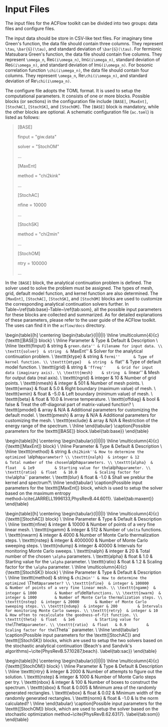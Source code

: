 # Input Files

The input files for the ACFlow toolkit can be divided into two groups: data files and configure files. 

The input data should be store in CSV-like text files. For imaginary time Green's function, the data file should contain three columns. They represent ``\tau``, ``\bar{G}(\tau)``, and standard deviation of ``\bar{G}(\tau)``. For fermionic Matsubara Green's function, the data file should contain five columns. They represent ``\omega_n``, Re``G(i\omega_n)``, Im``G(i\omega_n)``, standard deviation of Re``G(i\omega_n)``, and standard deviation of Im``G(i\omega_n)``. For bosonic correlation function ``\chi(i\omega_n)``, the data file should contain four columns. They represent ``\omega_n``, Re``\chi(i\omega_n)``, and standard deviation of Re``\chi(i\omega_n)``.

The configure file adopts the TOML format. It is used to setup the computational parameters. It consists of one or more blocks. Possible blocks (or sections) in the configuration file include `[BASE]`, `[MaxEnt]`, `[StochAC]`, `[StochSK]`, and `[StochOM]`. The `[BASE]` block is mandatory, while the other blocks are optional. A schematic configuration file (`ac.toml`) is listed as follows:

>[BASE]
>
>finput = "giw.data"
>
>solver = "StochOM"
>
>...
>
>[MaxEnt]
>
>method = "chi2kink"
>
>...
>
>[StochAC]
>
>nfine  = 10000
>
>...
>
>[StochSK]
>
>method = "chi2min"
>
>...
>
>[StochOM]
>
>ntry   = 100000
>
>...

In the `[BASE]` block, the analytical continuation problem is defined. The solver used to solve the problem must be assigned. The types of mesh, grid, default model function, and kernel function are also determined. The `[MaxEnt]`, `[StochAC]`, `[StochSK]`, and `[StochOM]` blocks are used to customize the corresponding analytical continuation solvers further. In Table~\ref{tab:base}-Table~\ref{tab:som}, all the possible input parameters for these blocks are collected and summarized. As for detailed explanations of these parameters, please refer to the user guide of the ACFlow toolkit. The uses can find it in the `acflow/docs` directory.   
  
\begin{table}[h]
\centering
\begin{tabular}{l|l|l|l}
\hline
\multicolumn{4}{c}{\texttt{[BASE]} block} \\
\hline
Parameter & Type & Default & Description \\
\hline
\texttt{finput}  & string  & ``green.data'' & Filename for input data. \\
\texttt{solver}  & string  & ``MaxEnt''     & Solver for the analytical continuation problem. \\
\texttt{ktype}   & string  & ``fermi''      & Type of kernel function. \\
\texttt{mtype}   & string  & ``flat''       & Type of default model function. \\
\texttt{grid}    & string  & ``'ffreq''     & Grid for input data (imaginary axis). \\
\texttt{mesh}    & string  & ``linear''     & Mesh for output data (real axis). \\
\texttt{ngrid}   & integer & 10             & Number of grid points. \\
\texttt{nmesh}   & integer & 501            & Number of mesh points. \\
\texttt{wmax}    & float   & 5.0            & Right boundary (maximum value) of mesh. \\
\texttt{wmin}    & float   & -5.0           & Left boundary (minimum value) of mesh. \\
\texttt{beta}    & float   & 10.0           & Inverse temperature. \\
\texttt{offdiag} & bool    & false          & Treat the off-diagonal part of matrix-valued function? \\
\texttt{pmodel}  & array   & N/A            & Additional parameters for customizing the default model. \\
\texttt{pmesh}   & array   & N/A            & Additional parameters for customizing the mesh. \\
\texttt{exclude} & array   & N/A            & Restriction of the energy range of the spectrum. \\
\hline
\end{tabular}
\caption{Possible parameters for the \texttt{[BASE]} block.\label{tab:base}}
\end{table}

\begin{table}[h]
\centering
\begin{tabular}{l|l|l|l}
\hline
\multicolumn{4}{c}{\texttt{[MaxEnt]} block} \\
\hline
Parameter & Type & Default & Description \\
\hline
\texttt{method} & string  & ``chi2kink''& How to determine the optimized ``\alpha`` parameter? \\
\texttt{nalph}  & integer & 12          & Total number of the chosen ``\alpha`` parameters. \\
\texttt{alpha}  & float   & 1e9         & Starting value for the ``\alpha`` parameter. \\
\texttt{ratio}  & float   & 10.0        & Scaling factor for the ``\alpha`` parameter. \\
\texttt{blur}   & float   & -1.0        & Shall we preblur the kernel and spectrum?\\
\hline
\end{tabular}
\caption{Possible input parameters for the \texttt{[MaxEnt]} block, which is used to setup the solver based on the maximum entropy method~\cite{JARRELL1996133,PhysRevB.44.6011}. \label{tab:maxent}}
\end{table}

\begin{table}[h]
\centering
\begin{tabular}{l|l|l|l}
\hline
\multicolumn{4}{c}{\texttt{[StochAC]} block} \\
\hline
Parameter & Type & Default & Description \\
\hline
\texttt{nfine}  & integer & 10000       & Number of points of a very fine linear mesh. \\
\texttt{ngamm}  & integer & 512         & Number of ``\delta`` functions. \\
\texttt{nwarm}  & integer & 4000        & Number of Monte Carlo thermalization steps. \\
\texttt{nstep}  & integer & 4000000     & Number of Monte Carlo sweeping steps. \\
\texttt{ndump}  & integer & 40000       & Intervals for monitoring Monte Carlo sweeps. \\
\texttt{nalph}  & integer & 20          & Total number of the chosen ``\alpha`` parameters. \\
\texttt{alpha}  & float   & 1.0         & Starting value for the ``\alpha`` parameter. \\
\texttt{ratio}  & float   & 1.2         & Scaling factor for the ``\alpha`` parameter. \\
\hline
\multicolumn{4}{c}{\texttt{[StochSK]} block} \\
\hline
Parameter & Type & Default & Description \\
\hline
\texttt{method} & string  & ``chi2min'' & How to determine the optimized ``\Theta`` parameter? \\
\texttt{nfine}  & integer & 100000      & Number of points of a very fine linear mesh. \\
\texttt{ngamm}  & integer & 1000        & Number of ``\delta`` functions. \\
\texttt{nwarm}  & integer & 1000        & Number of Monte Carlo thermalization steps. \\
\texttt{nstep}  & integer & 20000       & Number of Monte Carlo sweeping steps. \\
\texttt{ndump}  & integer & 200         & Intervals for monitoring Monte Carlo sweeps. \\
\texttt{retry}  & integer & 10          & How often to recalculate the goodness-of-fit function. \\
\texttt{theta}  & float   & 1e6         & Starting value for the ``\Theta`` parameter. \\
\texttt{ratio}  & float   & 0.9         & Scaling factor for the ``\Theta`` parameter. \\
\hline
\end{tabular}
\caption{Possible input parameters for the \texttt{[StochAC]} and \texttt{[StochSK]} blocks, which are used to setup the two solvers based on the stochastic analytical continuation (Beach's and Sandvik's algorithms)~\cite{PhysRevB.57.10287,beach}. \label{tab:sac}}
\end{table}

\begin{table}[h]
\centering
\begin{tabular}{l|l|l|l}
\hline
\multicolumn{4}{c}{\texttt{[StochOM]} block} \\
\hline
Parameter & Type & Default & Description \\
\hline
\texttt{ntry}   & integer & 2000        & Number of attempts to figure out the solution. \\
\texttt{nstep}  & integer & 1000        & Number of Monte Carlo steps per try. \\
\texttt{nbox}   & integer & 100         & Number of boxes to construct the spectrum. \\
\texttt{sbox}   & float   & 0.005       & Minimum area of the randomly generated rectangles. \\
\texttt{wbox}   & float   & 0.02        & Minimum width of the randomly generated rectangles. \\
\texttt{norm}   & float   & -1.0        & Is the norm calculated? \\
\hline
\end{tabular}
\caption{Possible input parameters for the \texttt{[StochOM]} block, which are used to setup the solver based on the stochastic optimization method~\cite{PhysRevB.62.6317}. \label{tab:som}}
\end{table}
